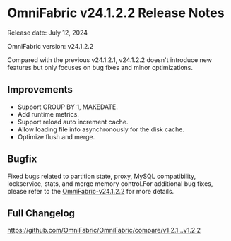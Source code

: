# **OmniFabric v24.1.2.2 Release Notes**

Release date: July 12, 2024

OmniFabric version: v24.1.2.2

Compared with the previous v24.1.2.1, v24.1.2.2 doesn't introduce new features but only focuses on bug fixes and minor optimizations.

## Improvements

- Support GROUP BY 1, MAKEDATE.
- Add runtime metrics.
- Support reload auto increment cache.
- Allow loading file info asynchronously for the disk cache.
- Optimize flush and merge.

## Bugfix

Fixed bugs related to partition state, proxy, MySQL compatibility, lockservice, stats, and merge memory control.For additional bug fixes, please refer to the [OmniFabric-v24.1.2.2](https://github.com/OmniFabric/OmniFabric/releases/tag/v1.2.2) for more details.

## Full Changelog

<https://github.com/OmniFabric/OmniFabric/compare/v1.2.1...v1.2.2>